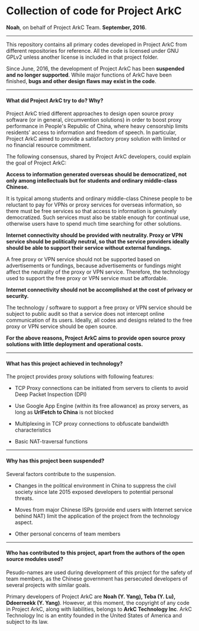 # Collection of code for Project ArkC

**Noah**, on behalf of Project ArkC Team. **September, 2016**.

---

This repository contains all primary codes developed in Project ArkC from different repositories for reference. All the code is licensed under GNU GPLv2 unless another license is included in that project folder.

Since June, 2016, the development of Project ArkC has been **suspended and no longer supported**. While major functions of ArkC have been finished, **bugs and other design flaws may exist in the code**.

---

#### What did Project ArkC try to do? Why?

Project ArkC tried different approaches to design open source proxy software (or in general, circumvention solutions) in order to boost proxy performance in People's Republic of China, where heavy censorship limits residents' access to information and freedom of speech. In particular, Project ArkC aimed to provide a satisfactory proxy solution with limited or no financial resource commitment.

The following consensus, shared by Project ArkC developers, could explain the goal of Project ArkC:

**Access to information generated overseas should be democratized, not only among intellectuals but for students and ordinary middle-class Chinese.**

It is typical among students and ordinary middle-class Chinese people to be reluctant to pay for VPNs or proxy services for overseas information, so there must be free services so that access to information is genuinely democratized. Such services must also be stable enough for continual use, otherwise users have to spend much time searching for other solutions.

**Internet connectivity should be provided with neutrality. Proxy or VPN service should be politically neutral, so that the service providers ideally should be able to support their service without external fundings.**

A free proxy or VPN service should not be supported based on advertisements or fundings, because advertisements or fundings might affect the neutrality of the proxy or VPN service. Therefore, the technology used to support the free proxy or VPN service must be affordable.

**Internet connectivity should not be accomplished at the cost of privacy or security.**

The technology / software to support a free proxy or VPN service should be subject to public audit so that a service does not intercept online communication of its users. Ideally, all codes and designs related to the free proxy or VPN service should be open source.

**For the above reasons, Project ArkC aims to provide open source proxy solutions with little deployment and operational costs.**

------------------------------------------------------

#### What has this project achieved in technology?

The project provides proxy solutions with following features:

* TCP Proxy connections can be initiated from servers to clients to avoid Deep Packet Inspection (DPI)

* Use Google App Engine (within its free allowance) as proxy servers, as long as **UrlFetch to China** is not blocked

* Multiplexing in TCP proxy connections to obfuscate bandwidth characteristics

* Basic NAT-traversal functions

-----------------------------------------------------

#### Why has this project been suspended?

Several factors contribute to the suspension.

* Changes in the political environment in China to suppress the civil society since late 2015 exposed developers to potential personal threats.

* Moves from major Chinese ISPs (provide end users with Internet service behind NAT) limit the application of the project from the technology aspect.

* Other personal concerns of team members

---------------------------------------------------
 
#### Who has contributed to this project, apart from the authors of the open source modules used?

Pesudo-names are used during development of this project for the safety of team members, as the Chinese government has persecuted developers of several projects with similar goals.

Primary developers of Project ArkC are **Noah (Y. Yang), Teba (Y. Lu), Ddeerreekk (Y. Yang)**. However, at this moment, the copyright of any code in Project ArkC, along with liabilities, belongs to **ArkC Technology Inc**. ArkC Technology Inc is an entity founded in the United States of America and subject to its law.
